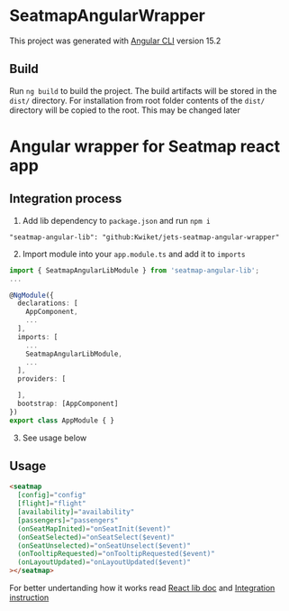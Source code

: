 # SeatmapAngularWrapper

This project was generated with [Angular CLI](https://github.com/angular/angular-cli) version 15.2

## Build

Run `ng build` to build the project. The build artifacts will be stored in the `dist/` directory. For installation from root folder contents of the `dist/` directory will be copied to the root. This may be changed later

# Angular wrapper for Seatmap react app

## Integration process

1. Add lib dependency to `package.json` and run `npm i`

```
"seatmap-angular-lib": "github:Kwiket/jets-seatmap-angular-wrapper"
```

2. Import module into your `app.module.ts` and add it to `imports`

```ts
import { SeatmapAngularLibModule } from 'seatmap-angular-lib';
...

@NgModule({
  declarations: [
    AppComponent,
    ...
  ],
  imports: [
    ...
    SeatmapAngularLibModule,
    ...
  ],
  providers: [

  ],
  bootstrap: [AppComponent]
})
export class AppModule { }
```

3. See usage below

## Usage

```html
<seatmap
  [config]="config"
  [flight]="flight"
  [availability]="availability"
  [passengers]="passengers"
  (onSeatMapInited)="onSeatInit($event)"
  (onSeatSelected)="onSeatSelect($event)"
  (onSeatUnselected)="onSeatUnselect($event)"
  (onTooltipRequested)="onTooltipRequested($event)"
  (onLayoutUpdated)="onLayoutUpdated($event)"
></seatmap>
```

For better undertanding how it works read [React lib doc](https://github.com/Kwiket/jets-seatmap-react-lib-pub) and [Integration instruction](https://github.com/Kwiket/jets-seatmap-react-lib-pub/blob/version-2/SEATMAP-INTEGRATION.md)
